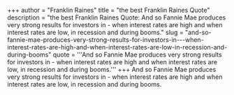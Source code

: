 +++
author = "Franklin Raines"
title = "the best Franklin Raines Quote"
description = "the best Franklin Raines Quote: And so Fannie Mae produces very strong results for investors in - when interest rates are high and when interest rates are low, in recession and during booms."
slug = "and-so-fannie-mae-produces-very-strong-results-for-investors-in---when-interest-rates-are-high-and-when-interest-rates-are-low-in-recession-and-during-booms"
quote = '''And so Fannie Mae produces very strong results for investors in - when interest rates are high and when interest rates are low, in recession and during booms.'''
+++
And so Fannie Mae produces very strong results for investors in - when interest rates are high and when interest rates are low, in recession and during booms.

